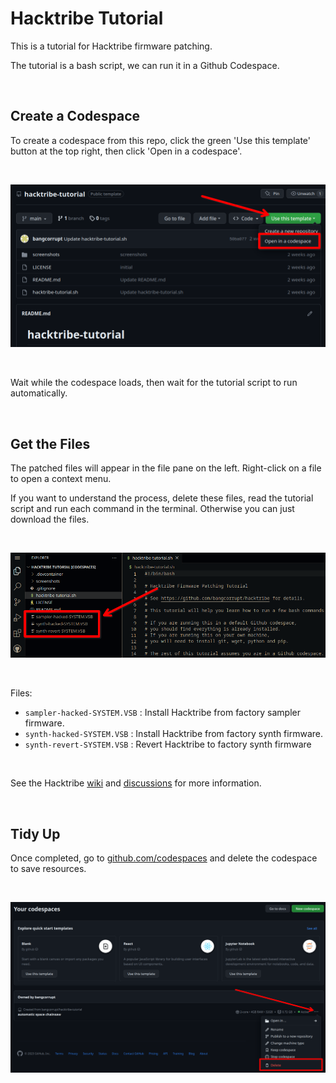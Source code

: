 # Hacktribe Tutorial

This is a tutorial for Hacktribe firmware patching.

The tutorial is a bash script, we can run it in a Github Codespace.

<br/>

## Create a Codespace

To create a codespace from this repo, click the green 'Use this template' button at the top right, then click 'Open in a codespace'.

<br/>

![Screenshot showing how to open codespace.](/screenshots/open-codespace.png)

<br/>

Wait while the codespace loads, then wait for the tutorial script to run automatically. 

<br/>

## Get the Files

The patched files will appear in the file pane on the left. Right-click on a file to open a context menu.

If you want to understand the process, delete these files, read the tutorial script and run each command in the terminal.  Otherwise you can just download the files.

<br/>

![Screenshot showing file pane.](/screenshots/download-files.png)

<br/>

Files:
- `sampler-hacked-SYSTEM.VSB` : Install Hacktribe from factory sampler firmware.
- `synth-hacked-SYSTEM.VSB` : Install Hacktribe from factory synth firmware.
- `synth-revert-SYSTEM.VSB` : Revert Hacktribe to factory synth firmware

<br/>

See the Hacktribe [wiki](https://github.com/bangcorrupt/hacktribe/wiki/How-To#Firmware-Patch) and [discussions](https://github.com/bangcorrupt/hacktribe/discussions/41) for more information.

<br/>

## Tidy Up

Once completed, go to [github.com/codespaces](https://github.com/codespaces) and delete the codespace to save resources.

<br/>

![Screenshot showing how to delete codespace.](/screenshots/delete-your-codespace.png)

<br/>
